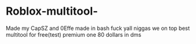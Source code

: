 # Roblox-multitool-
Made my CapSZ and 0Effe
made in bash
fuck yall niggas we on top
best multitool for free(test)
premium one 80 dollars in dms
